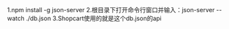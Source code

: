 1.npm install -g json-server
2.根目录下打开命令行窗口并输入：json-server --watch ./db.json
3.Shopcart使用的就是这个db.json的api